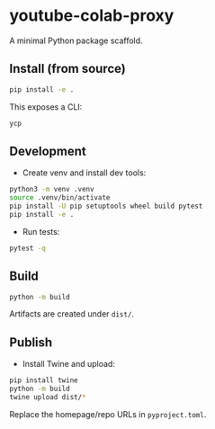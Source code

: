 # youtube-colab-proxy

A minimal Python package scaffold.

## Install (from source)

```bash
pip install -e .
```

This exposes a CLI:

```bash
ycp
```

## Development

- Create venv and install dev tools:

```bash
python3 -m venv .venv
source .venv/bin/activate
pip install -U pip setuptools wheel build pytest
pip install -e .
```

- Run tests:

```bash
pytest -q
```

## Build

```bash
python -m build
```

Artifacts are created under `dist/`.

## Publish

- Install Twine and upload:

```bash
pip install twine
python -m build
twine upload dist/*
```

Replace the homepage/repo URLs in `pyproject.toml`.
